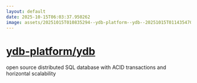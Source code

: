 ```yaml
---
layout: default
date: 2025-10-15T06:03:37.950262
image: assets/20251015T010835294--ydb-platform--ydb--20251015T011435470--cropped.png
---
```


# [ydb-platform/ydb](https://github.com/ydb-platform/ydb)

open source distributed SQL database with ACID transactions and horizontal scalability
